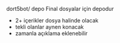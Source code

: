 dort5bot/  depo
Final dosyalar için depodur
* 2+ içerikler dosya halinde olacak
* tekli olanlar aynen konacak
* zamanla açıklama eklenebilir
